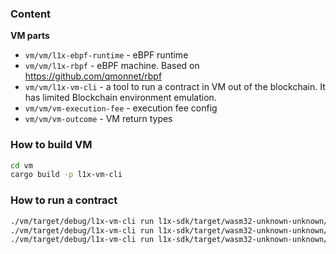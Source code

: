 ### Content

**VM parts**
- `vm/vm/l1x-ebpf-runtime` - eBPF runtime
- `vm/vm/l1x-rbpf` - eBPF machine. Based on https://github.com/qmonnet/rbpf
- `vm/vm/l1x-vm-cli` - a tool to run a contract in VM out of the blockchain. It has limited Blockchain environment emulation.
- `vm/vm/vm-execution-fee` - execution fee config
- `vm/vm/vm-outcome` - VM return types

### How to build VM

```bash
cd vm
cargo build -p l1x-vm-cli
```

### How to run a contract

```bash
./vm/target/debug/l1x-vm-cli run l1x-sdk/target/wasm32-unknown-unknown/release/l1x_test_contract.o new
./vm/target/debug/l1x-vm-cli run l1x-sdk/target/wasm32-unknown-unknown/release/l1x_test_contract.o inc_counter
./vm/target/debug/l1x-vm-cli run l1x-sdk/target/wasm32-unknown-unknown/release/l1x_test_contract.o get_counter
```
